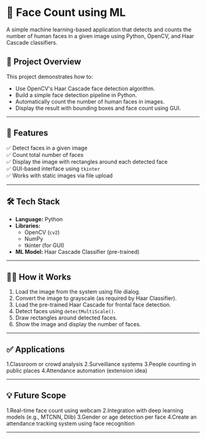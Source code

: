 # 👤 Face Count using ML

A simple machine learning-based application that detects and counts the number of human faces in a given image using Python, OpenCV, and Haar Cascade classifiers.

## 📸 Project Overview

This project demonstrates how to:
- Use OpenCV's Haar Cascade face detection algorithm.
- Build a simple face detection pipeline in Python.
- Automatically count the number of human faces in images.
- Display the result with bounding boxes and face count using GUI.

---

## 🚀 Features

✅ Detect faces in a given image  
✅ Count total number of faces  
✅ Display the image with rectangles around each detected face  
✅ GUI-based interface using `tkinter`  
✅ Works with static images via file upload

---

## 🛠️ Tech Stack

- **Language:** Python  
- **Libraries:**  
  - OpenCV (`cv2`)  
  - NumPy  
  - tkinter (for GUI)  
- **ML Model:** Haar Cascade Classifier (pre-trained)

---

## 🧑‍💻 How it Works

1. Load the image from the system using file dialog.
2. Convert the image to grayscale (as required by Haar Classifier).
3. Load the pre-trained Haar Cascade for frontal face detection.
4. Detect faces using `detectMultiScale()`.
5. Draw rectangles around detected faces.
6. Show the image and display the number of faces.

---

## ✅ Applications

1.Classroom or crowd analysis
2.Surveillance systems
3.People counting in public places
4.Attendance automation (extension idea)

---

## 💡 Future Scope

1.Real-time face count using webcam
2.Integration with deep learning models (e.g., MTCNN, Dlib)
3.Gender or age detection per face
4.Create an attendance tracking system using face recognition

---
